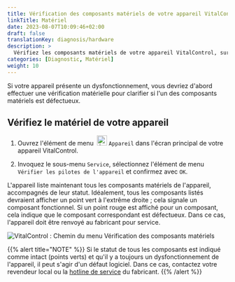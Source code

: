 ```yaml
---
title: Vérification des composants matériels de votre appareil VitalControl
linkTitle: Matériel
date: 2023-08-07T10:09:46+02:00
draft: false
translationKey: diagnosis/hardware
description: >
  Vérifiez les composants matériels de votre appareil VitalControl, surtout si vous suspectez un défaut matériel.
categories: [Diagnostic, Matériel]
weight: 10
---
```

Si votre appareil présente un dysfonctionnement, vous devriez d'abord effectuer une vérification matérielle pour clarifier si l'un des composants matériels est défectueux.

## Vérifiez le matériel de votre appareil

1. Ouvrez l'élément de menu &nbsp;<img src="/icons/device.svg" width="23" align="bottom" alt="Appareil" /> `Appareil` dans l'écran principal de votre appareil VitalControl.

1. Invoquez le sous-menu `Service`, sélectionnez l'élément de menu `Vérifier les pilotes de l'appareil` et confirmez avec `OK`.

L'appareil liste maintenant tous les composants matériels de l'appareil, accompagnés de leur statut. Idéalement, tous les composants listés devraient afficher un point vert à l'extrême droite ; cela signale un composant fonctionnel. Si un point rouge est affiché pour un composant, cela indique que le composant correspondant est défectueux. Dans ce cas, l'appareil doit être renvoyé au fabricant pour service.

   ![VitalControl : Chemin du menu Vérification des composants matériels](../images/device-check.png "Vérification du matériel")

{{% alert title="NOTE" %}}
Si le statut de tous les composants est indiqué comme intact (points verts) et qu'il y a toujours un dysfonctionnement de l'appareil, il peut s'agir d'un défaut logiciel. Dans ce cas, contactez votre revendeur local ou la [hotline de service](https://www.urbanonline.de/fr/contact) du fabricant.
{{% /alert %}}
